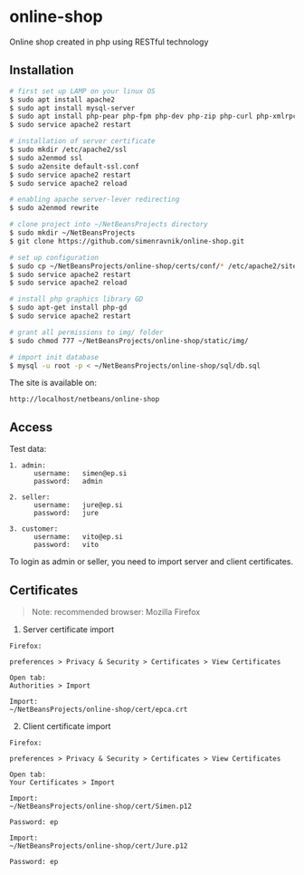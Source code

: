 # online-shop
Online shop created in php using RESTful technology

## Installation

```bash
# first set up LAMP on your linux OS
$ sudo apt install apache2
$ sudo apt install mysql-server
$ sudo apt install php-pear php-fpm php-dev php-zip php-curl php-xmlrpc php-gd php-mysql php-mbstring php-xml libapache2-mod-php
$ sudo service apache2 restart

# installation of server certificate
$ sudo mkdir /etc/apache2/ssl
$ sudo a2enmod ssl
$ sudo a2ensite default-ssl.conf
$ sudo service apache2 restart
$ sudo service apache2 reload

# enabling apache server-lever redirecting
$ sudo a2enmod rewrite

# clone project into ~/NetBeansProjects directory
$ sudo mkdir ~/NetBeansProjects
$ git clone https://github.com/simenravnik/online-shop.git

# set up configuration
$ sudo cp ~/NetBeansProjects/online-shop/certs/conf/* /etc/apache2/sites-available/
$ sudo service apache2 restart
$ sudo service apache2 reload

# install php graphics library GD
$ sudo apt-get install php-gd
$ sudo service apache2 restart

# grant all permissions to img/ folder
$ sudo chmod 777 ~/NetBeansProjects/online-shop/static/img/

# import init database
$ mysql -u root -p < ~/NetBeansProjects/online-shop/sql/db.sql
```

The site is available on:

```
http://localhost/netbeans/online-shop
```

## Access

Test data:
```
1. admin:         
      username:   simen@ep.si
      password:   admin

2. seller:
      username:   jure@ep.si
      password:   jure

3. customer:
      username:   vito@ep.si
      password:   vito
```

To login as admin or seller, you need to import server and client certificates.

## Certificates

> Note: recommended browser: Mozilla Firefox

1. Server certificate import

```
Firefox:

preferences > Privacy & Security > Certificates > View Certificates

Open tab:
Authorities > Import

Import:
~/NetBeansProjects/online-shop/cert/epca.crt
```

2. Client certificate import

```
Firefox:

preferences > Privacy & Security > Certificates > View Certificates

Open tab:
Your Certificates > Import

Import:
~/NetBeansProjects/online-shop/cert/Simen.p12

Password: ep

Import:
~/NetBeansProjects/online-shop/cert/Jure.p12

Password: ep
```
